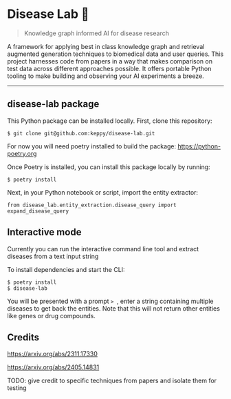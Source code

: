 # Disease Lab 🧪
> Knowledge graph informed AI for disease research

A framework for applying best in class knowledge graph and retrieval augmented generation techniques to biomedical data and user queries. 
This project harnesses code from papers in a way that makes comparison on test data across different approaches possible. It offers portable Python tooling to make 
building and observing your AI experiments a breeze.

---

## disease-lab package
This Python package can be installed locally. First, clone this repository:

```
$ git clone git@github.com:keppy/disease-lab.git
```

For now you will need poetry installed to build the package: https://python-poetry.org

Once Poetry is installed, you can install this package locally by running:

```
$ poetry install
```

Next, in your Python notebook or script, import the entity extractor:

```
from disease_lab.entity_extraction.disease_query import expand_disease_query
```

## Interactive mode
Currently you can run the interactive command line tool and extract diseases from a text input string

To install dependencies and start the CLI:

```
$ poetry install
$ disease-lab
```

You will be presented with a prompt `> `, enter a string containing multiple diseases to get back the entities. Note that this will not return other entities like genes or drug compounds.

## Credits

https://arxiv.org/abs/2311.17330

https://arxiv.org/abs/2405.14831

TODO: give credit to specific techniques from papers and isolate them for testing
